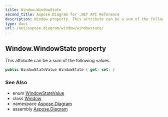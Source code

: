 ```yaml
---
title: Window.WindowState
second_title: Aspose.Diagram for .NET API Reference
description: Window property. This attribute can be a sum of the following values
type: docs
url: /net/aspose.diagram/window/windowstate/
---
```

## Window.WindowState property

This attribute can be a sum of the following values.

```csharp
public WindowStateValue WindowState { get; set; }
```

### See Also

* enum [WindowStateValue](../../windowstatevalue/)
* class [Window](../)
* namespace [Aspose.Diagram](../../window/)
* assembly [Aspose.Diagram](../../../)


